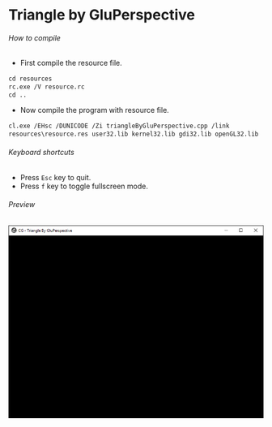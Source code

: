 Triangle by GluPerspective
=====================

###### How to compile

- First compile the resource file.

```
cd resources
rc.exe /V resource.rc
cd ..
```

- Now compile the program with resource file.

```
cl.exe /EHsc /DUNICODE /Zi triangleByGluPerspective.cpp /link resources\resource.res user32.lib kernel32.lib gdi32.lib openGL32.lib
```

###### Keyboard shortcuts
- Press ```Esc``` key to quit.
- Press ```f``` key to toggle fullscreen mode.

###### Preview
![triangleByGluPerspective][triangleByGluPerspective-image]

<!-- Image declaration -->

[triangleByGluPerspective-image]: ./preview/triangleByGluPerspective.png "OpenGL Triangle By GluPerspective"

